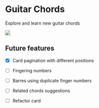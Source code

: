 # Guitar Chords

Explore and learn new guitar chords

![](https://media.giphy.com/media/JRV3vEPvlP3nugKG0r/giphy.gif)

## Future features

- [x] Card pagination with different positions

- [ ] Fingering numbers

- [ ] Barres using duplicate finger numbers

- [ ] Related chords suggestions

- [ ] Refactor card
